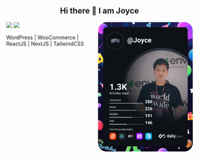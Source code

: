 <div align="center">
  <h2> 
    Hi there 👋  I am Joyce
  </h2>
</div>

<a href="https://app.daily.dev/Joyce">
  <img align="right" src="https://github.com/daonham/daonham/blob/main/devcard.svg" width="256" alt="Joyce's Dev Card"/>
</a>

<a>
  <img height="170px" src="https://github-readme-stats.vercel.app/api?username=daonham&show_icons=true&bg_color=30,e96443,904e95&title_color=fff&text_color=fff&icon_color=fff" />
  <img height="170px" src="https://github-readme-stats.vercel.app/api/top-langs/?username=daonham&hide=html&hide_title=true&hide_border=true&layout=compact&langs_count=7&exclude_repo=comp426,Redventures-Movie-Quotes&text_color=000&icon_color=fff&bg_color=30,e96443,904e95&theme=graywhite" />
</a>

WordPress | WooCommerce | ReactJS | NextJS | TailwindCSS
